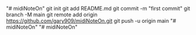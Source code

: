 "# midiNoteOn"  git init git add README.md git commit -m "first commit" git branch -M main git remote add origin https://github.com/gary909/midiNoteOn.git git push -u origin main
"# midiNoteOn" 
"# midiNoteOn" 
